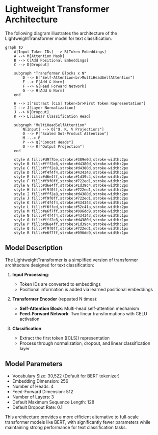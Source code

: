 # Lightweight Transformer Architecture

The following diagram illustrates the architecture of the LightweightTransformer model for text classification.

```mermaid
graph TD
    A[Input Token IDs] --> B[Token Embeddings]
    A --> M[Attention Mask]
    B --> C[Add Positional Embeddings]
    C --> D[Dropout]
    
    subgraph "Transformer Blocks x N"
        D --> E["Self-Attention<br>MultiHeadSelfAttention"]
        E --> F[Add & Norm]
        F --> G[Feed Forward Network]
        G --> H[Add & Norm]
    end
    
    H --> I["Extract [CLS] Token<br>First Token Representation"]
    I --> J[Layer Normalization]
    J --> K[Dropout]
    K --> L[Linear Classification Head]
    
    subgraph "MultiHeadSelfAttention"
        N[Input] --> O["Q, K, V Projections"]
        O --> P["Scaled Dot-Product Attention"]
        M -.-> P
        P --> Q["Concat Heads"]
        Q --> R["Output Projection"]
    end
    
    style A fill:#d9f7be,stroke:#389e0d,stroke-width:2px
    style B fill:#fff2e8,stroke:#d4380d,stroke-width:2px
    style C fill:#fff2e8,stroke:#d4380d,stroke-width:2px
    style D fill:#f4f4f4,stroke:#434343,stroke-width:1px
    style E fill:#d6e4ff,stroke:#1d39c4,stroke-width:2px
    style F fill:#f9f0ff,stroke:#722ed1,stroke-width:2px
    style G fill:#d6e4ff,stroke:#1d39c4,stroke-width:2px
    style H fill:#f9f0ff,stroke:#722ed1,stroke-width:2px
    style I fill:#fff2e8,stroke:#d4380d,stroke-width:2px
    style J fill:#f9f0ff,stroke:#722ed1,stroke-width:2px
    style K fill:#f4f4f4,stroke:#434343,stroke-width:1px
    style L fill:#f6ffed,stroke:#52c41a,stroke-width:2px
    style M fill:#e6f7ff,stroke:#096dd9,stroke-width:1px
    style N fill:#f4f4f4,stroke:#434343,stroke-width:1px
    style O fill:#fff2e8,stroke:#d4380d,stroke-width:1px
    style P fill:#d6e4ff,stroke:#1d39c4,stroke-width:1px
    style Q fill:#f9f0ff,stroke:#722ed1,stroke-width:1px
    style R fill:#e6f7ff,stroke:#096dd9,stroke-width:1px
```

## Model Description

The LightweightTransformer is a simplified version of transformer architecture designed for text classification:

1. **Input Processing**:
   - Token IDs are converted to embeddings
   - Positional information is added via learned positional embeddings

2. **Transformer Encoder** (repeated N times):
   - **Self-Attention Block**: Multi-head self-attention mechanism
   - **Feed-Forward Network**: Two linear transformations with GELU activation

3. **Classification**:
   - Extract the first token ([CLS]) representation
   - Process through normalization, dropout, and linear classification layer

## Model Parameters
- Vocabulary Size: 30,522 (Default for BERT tokenizer)
- Embedding Dimension: 256
- Number of Heads: 4
- Feed-Forward Dimension: 512
- Number of Layers: 3
- Default Maximum Sequence Length: 128
- Default Dropout Rate: 0.1

This architecture provides a more efficient alternative to full-scale transformer models like BERT, with significantly fewer parameters while maintaining strong performance for text classification tasks.
